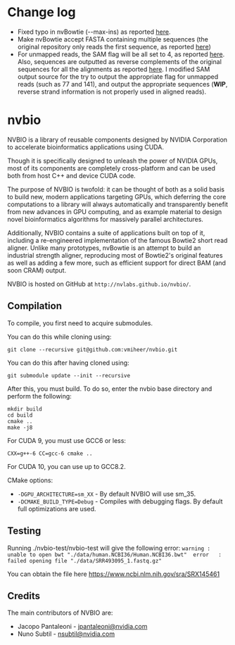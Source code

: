 

Change log
==========

 * Fixed typo in nvBowtie (--max-ins) as reported [here](https://github.com/NVlabs/nvbio/pull/36).
 * Make nvBowtie accept FASTA containing multiple sequences (the original repository only reads the first sequence, as reported [here](https://github.com/NVlabs/nvbio/issues/44))
 * For unmapped reads, the SAM flag will be all set to 4, as reported [here](https://groups.google.com/g/nvbio-users/c/is28EEvm2QE). Also, sequences are outputted as reverse complements of the original sequences for all the alignments as reported [here](https://github.com/NVlabs/nvbio/issues/47). I modified SAM output source for the try to output the appropriate flag for unmapped reads (such as 77 and 141), and output the appropriate sequences (**WIP**, reverse strand information is not properly used in aligned reads).

nvbio
=====

NVBIO is a library of reusable components designed by NVIDIA Corporation to
accelerate bioinformatics applications using CUDA.

Though it is specifically designed to unleash the power of NVIDIA GPUs, most of
its components are completely cross-platform and can be used both from host C++
and device CUDA code.

The purpose of NVBIO is twofold: it can be thought of both as a solid basis to
build new, modern applications targeting GPUs, which deferring the core
computations to a library will always automatically and transparently benefit
from new advances in GPU computing, and as example material to design novel
bioinformatics algorithms for massively parallel architectures.

Additionally, NVBIO contains a suite of applications built on top of it,
including a re-engineered implementation of the famous Bowtie2 short read
aligner. Unlike many prototypes, nvBowtie is an attempt to build an industrial
strength aligner, reproducing most of Bowtie2's original features as well as
adding a few more, such as efficient support for direct BAM (and soon CRAM)
output.

NVBIO is hosted on GitHub at `http://nvlabs.github.io/nvbio/`.



Compilation
-----------

To compile, you first need to acquire submodules.

You can do this while cloning using:

    git clone --recursive git@github.com:vmiheer/nvbio.git

You can do this after having cloned using:

    git submodule update --init --recursive

After this, you must build. To do so, enter the nvbio base directory and perform the following:

    mkdir build
    cd build
    cmake ..
    make -j8

For CUDA 9, you must use GCC6 or less:

    CXX=g++-6 CC=gcc-6 cmake ..

For CUDA 10, you can use up to GCC8.2.

CMake options:

 * `-DGPU_ARCHITECTURE=sm_XX` - By default NVBIO will use sm_35.
 * `-DCMAKE_BUILD_TYPE=Debug` - Compiles with debugging flags. By default full optimizations are used.


Testing
-------
Running ./nvbio-test/nvbio-test will give the following error: 
 ` warning : unable to open bwt "./data/human.NCBI36/Human.NCBI36.bwt" 
   error   :     failed opening file "./data/SRR493095_1.fastq.gz" `

You can obtain the file here https://www.ncbi.nlm.nih.gov/sra/SRX145461

Credits
-------

The main contributors of NVBIO are:

 * Jacopo Pantaleoni  -  jpantaleoni@nvidia.com
 * Nuno Subtil        -  nsubtil@nvidia.com
